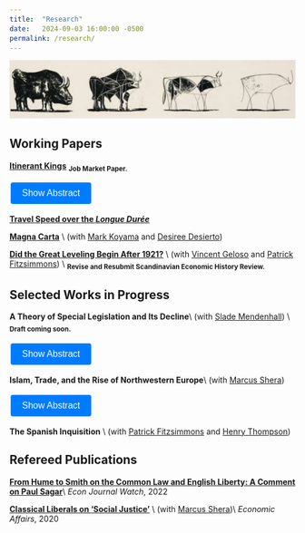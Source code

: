 ```yaml
---
title:  "Research"
date:   2024-09-03 16:00:00 -0500
permalink: /research/
---
```


![Picasso](/assets/images/\bulls.png)

## Working Papers

**[Itinerant Kings](https://papers.ssrn.com/sol3/papers.cfm?abstract_id=4689473)**
<sub>**Job Market Paper.**

<button id="jmp-button" class="abstract-button" onclick="toggleAbstract('jmp')">Show Abstract</button>
<div id="jmp" style="display:none;">
  <p>Rather than govern from a fixed capital, medieval European kings were itinerant. Itinerant kingship was a rational coalition-building strategy employed by relatively weak rulers in the face of potentially violent elites. To empirically explore itinerant kingship, I introduce data on the daily location of the English king from 1199 to 1547. Utilizing genealogical data for feudal barons and the timing of contested elections for bishops, I show that the king's itinerary targeted "key players" within the elite network to maintain political support. When the Early Modern "military revolution" increased the military power of the king vis-à-vis the elites, European kings adopted stationary governments.</p>
</div>

**[Travel Speed over the *Longue Durée*](https://papers.ssrn.com/sol3/papers.cfm?abstract_id=4635304)** 

**[Magna Carta](https://papers.ssrn.com/sol3/papers.cfm?abstract_id=4503918)** \\
(with [Mark Koyama](https://mason.gmu.edu/~mkoyama2/About.html) and [Desiree Desierto](https://desireedesierto.com))

**[Did the Great Leveling Begin After 1921?](https://papers.ssrn.com/sol3/papers.cfm?abstract_id=4579359)** \\
(with [Vincent Geloso](https://vincentgeloso.com) and [Patrick Fitzsimmons](https://www.patrubenfitz.com)) \\
<sub>**Revise and Resubmit Scandinavian Economic History Review.**

## Selected Works in Progress

**A Theory of Special Legislation and Its Decline**\\
(with [Slade Mendenhall](https://slademendenhall.com)) \\
<sub>**Draft coming soon.**

<button id="special-legislation-button" class="abstract-button" onclick="toggleAbstract('special-legislation')">Show Abstract</button>
<div id="special-legislation" style="display:none;">
  <p>For roughly 800 years, "legislation" often referred to special legislation—narrow bills tailored to the needs of specific individuals, firms, or properties. General laws were viewed with skepticism. Today, the opposite is true: broad laws are considered essential, and most states have banned special bills. This article reinterprets this historical shift, arguing that special legislation and the modern administrative state are substitutes. It contends that the transition from special to general legislation, often framed in terms of anti-corruption, was actually driven by politicians’ desires to create and extract rents facilitated by the 19th-century transportation boom. Thus, the rise of the administrative state and the expansion of American state capacity are seen as endogenous outcomes of industrialization.</p>
</div>

**Islam, Trade, and the Rise of Northwestern Europe**\\
(with [Marcus Shera](https://www.marcusshera.com))

<button id="islam-trade-button" class="abstract-button" onclick="toggleAbstract('islam-trade')">Show Abstract</button>
<div id="islam-trade" style="display:none;">
  <p>The expansion of the Islamic Caliphate in the seventh century cut many European cities off from their trade partners in the Middle East and North Africa and ultimately redirected Mediterranean trade away from Western Europe. Taking a “market access” approach and by employing difference-in-differences empirical strategy, we show that the Islamic trade shock altered the spatial equilibrium of European urbanization in favor of northern Europe. We provide quantitative evidence for the validity, on some margins, of the often-debated “Pirenne Thesis.”</p>
</div>

**The Spanish Inquisition** \\
(with [Patrick Fitzsimmons](https://www.patrubenfitz.com) and [Henry Thompson](https://www.henryathompson.com))

## Refereed Publications

**[From Hume to Smith on the Common Law and English Liberty: A Comment on Paul Sagar](https://econjwatch.org/articles/from-hume-to-smith-on-the-common-law-and-english-liberty-a-comment-on-paul-sagar)**\\
*Econ Journal Watch*, 2022

**[Classical Liberals on ‘Social Justice’](https://onlinelibrary.wiley.com/doi/abs/10.1111/ecaf.12428)** \\
(with [Marcus Shera](https://www.marcusshera.com))\\
*Economic Affairs*, 2020

<style>
  .abstract-button {
    background-color: #007bff;
    color: white;
    border: none;
    padding: 10px 20px;
    text-align: center;
    text-decoration: none;
    display: inline-block;
    font-size: 16px;
    margin: 4px 2px;
    cursor: pointer;
    border-radius: 4px;
  }

  .abstract-button:hover {
    background-color: #0056b3;
  }
</style>

<script>
  function toggleAbstract(id) {
    var abstractDiv = document.getElementById(id);
    var button = document.getElementById(id + '-button');
    
    if (abstractDiv.style.display === 'none') {
      abstractDiv.style.display = 'block';
      button.textContent = 'Hide Abstract';
    } else {
      abstractDiv.style.display = 'none';
      button.textContent = 'Show Abstract';
    }
  }
</script>

